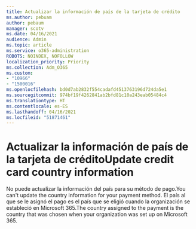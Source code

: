 ```yaml
---
title: Actualizar la información de país de la tarjeta de crédito
ms.author: pebuam
author: pebaum
manager: scotv
ms.date: 04/16/2021
audience: Admin
ms.topic: article
ms.service: o365-administration
ROBOTS: NOINDEX, NOFOLLOW
localization_priority: Priority
ms.collection: Adm_O365
ms.custom:
- "10966"
- "1500016"
ms.openlocfilehash: bd0d7ab2832f554cadafd4513763196d724da5e1
ms.sourcegitcommit: 974bf19f4262841ab2bfd81c10a243eab05484c4
ms.translationtype: HT
ms.contentlocale: es-ES
ms.lasthandoff: 04/16/2021
ms.locfileid: "51871461"
---
```

# <a name="update-credit-card-country-information"></a><span data-ttu-id="4fb98-102">Actualizar la información de país de la tarjeta de crédito</span><span class="sxs-lookup"><span data-stu-id="4fb98-102">Update credit card country information</span></span>

<span data-ttu-id="4fb98-103">No puede actualizar la información del país para su método de pago.</span><span class="sxs-lookup"><span data-stu-id="4fb98-103">You can't update the country information for your payment method.</span></span> <span data-ttu-id="4fb98-104">El país al que se le asignó el pago es el país que se eligió cuando la organización se estableció en Microsoft 365.</span><span class="sxs-lookup"><span data-stu-id="4fb98-104">The country assigned to the payment is the country that was chosen when your organization was set up on Microsoft 365.</span></span> 